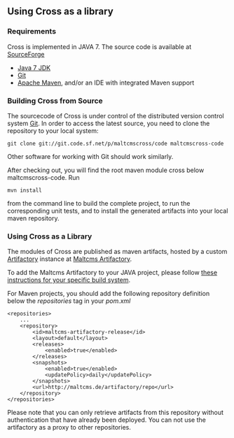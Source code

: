 ## Using Cross as a library

### Requirements

Cross is implemented in JAVA 7. The source code is available at [SourceForge](http://sf.net/p/maltcmscross)

- [Java 7 JDK](http://www.oracle.com/technetwork/java/javase/downloads/index.html?ssSourceSiteId=otnjp)
- [Git](http://git-scm.com/)
- [Apache Maven](http://maven.apache.org/), and/or an IDE with integrated Maven support

### Building Cross from Source 

The sourcecode of Cross is under control of the distributed version control system [Git](http://git-scm.com/).
In order to access the latest source, you need to clone the repository to your local system:

    
    git clone git://git.code.sf.net/p/maltcmscross/code maltcmscross-code
    

Other software for working with Git should work similarly. 

After checking out, you will find the root maven module cross below maltcmscross-code. 
Run

    
    mvn install
    

from the command line to build the complete project, to run the corresponding unit tests, and to install 
the generated artifacts into your local maven repository.

### Using Cross as a Library

The modules of Cross are published as maven artifacts, hosted 
by a custom [Artifactory](http://www.jfrog.com/home/v_artifactory_opensource_overview) instance
at [Maltcms Artifactory](http://maltcms.de/artifactory).

To add the Maltcms Artifactory to your JAVA project, please follow [these instructions for your 
specific build system](http://maltcms.de/artifactory/webapp/mavensettings.html).

For Maven projects, you should add the following repository definition below the _repositories_ tag 
in your _pom.xml_

    <repositories>
        ...
        <repository>
            <id>maltcms-artifactory-release</id>
            <layout>default</layout>
            <releases>
                <enabled>true</enabled>
            </releases>
            <snapshots>
                <enabled>true</enabled>
                <updatePolicy>daily</updatePolicy>
            </snapshots>
            <url>http://maltcms.de/artifactory/repo</url>
        </repository>
    </repositories>

Please note that you can only retrieve artifacts from this repository without authentication that have 
already been deployed. You can not use the artifactory as a proxy to other repositories.
